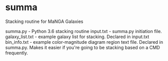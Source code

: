 # summa
Stacking routine for MaNGA Galaxies

summa.py - Python 3.6 stacking routine
input.txt - summa.py initiation file.
galaxy_list.txt - example galaxy list for stacking. Declared in input.txt
bin_info.txt - example color-magnitude diagram region text file. Declared in summa.py. Makes it easier if you're going to be stacking based on a CMD frequently. 
